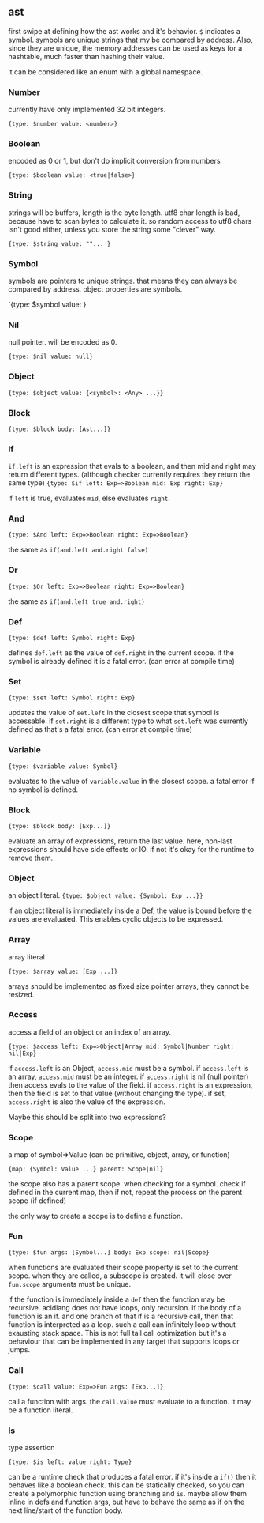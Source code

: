 ## ast

first swipe at defining how the ast works and it's behavior.
`$` indicates a symbol. symbols are unique strings that my be compared by address.
Also, since they are unique, the memory addresses can be used as keys for a hashtable,
much faster than hashing their value.

it can be considered like an enum with a global namespace.

### Number

currently have only implemented 32 bit integers.

`{type: $number value: <number>}`

### Boolean

encoded as 0 or 1, but don't do implicit conversion from numbers

`{type: $boolean value: <true|false>}`

### String

strings will be buffers, length is the byte length.
utf8 char length is bad, because have to scan bytes to calculate it.
so random access to utf8 chars isn't good either, unless you store
the string some "clever" way. 

`{type: $string value: ""... }`

### Symbol

symbols are pointers to unique strings.
that means they can always be compared by address.
object properties are symbols. 

`{type: $symbol value: <symbol>}

### Nil

null pointer. will be encoded as 0. 

`{type: $nil value: null}`

### Object

`{type: $object value: {<symbol>: <Any> ...}}`

### Block

`{type: $block body: [Ast...]}`


### If

`if.left` is an expression that evals to a boolean,
and then mid and right may return different types.
(although checker currently requires they return the same type)
`{type: $if left: Exp=>Boolean mid: Exp right: Exp}`

if `left` is true, evaluates `mid`, else evaluates `right`.

### And

`{type: $And left: Exp=>Boolean right: Exp=>Boolean}`

the same as `if(and.left and.right false)`

### Or

`{type: $Or left: Exp=>Boolean right: Exp=>Boolean}`

the same as `if(and.left true and.right)`

### Def

`{type: $def left: Symbol right: Exp}`

defines `def.left` as the value of `def.right` in the current scope.
if the symbol is already defined it is a fatal error. (can error at compile time)

### Set

`{type: $set left: Symbol right: Exp}`

updates the value of `set.left` in the closest scope that symbol is accessable.
if `set.right` is a different type to what `set.left` was currently defined as that's a fatal error.
(can error at compile time)

### Variable

`{type: $variable value: Symbol}`

evaluates to the value of `variable.value` in the closest scope. a fatal error
if no symbol is defined.

### Block

`{type: $block body: [Exp...]}`

evaluate an array of expressions, return the last value.
here, non-last expressions should have side effects or IO.
if not it's okay for the runtime to remove them.

### Object

an object literal.
`{type: $object value: {Symbol: Exp ...}}`

if an object literal is immediately inside a Def, the value is bound before the values
are evaluated. This enables cyclic objects to be expressed.

### Array

array literal

`{type: $array value: [Exp ...]}`

arrays should be implemented as fixed size pointer arrays, they cannot be resized.

### Access

access a field of an object or an index of an array.

`{type: $access left: Exp=>Object|Array mid: Symbol|Number right: nil|Exp}`

if `access.left` is an Object, `access.mid` must be a symbol.
if `access.left` is an array, `access.mid` must be an integer.
if `access.right` is nil (null pointer) then access evals to the value of the field.
if `access.right` is an expression, then the field is set to that value (without changing the type).
if set, `access.right` is also the value of the expression.

Maybe this should be split into two expressions?

### Scope

a map of symbol=>Value (can be primitive, object, array, or function)

`{map: {Symbol: Value ...} parent: Scope|nil}`

the scope also has a parent scope. when checking for a symbol. check if defined
in the current map, then if not, repeat the process on the parent scope (if defined)

the only way to create a scope is to define a function.

### Fun

`{type: $fun args: [Symbol...] body: Exp scope: nil|Scope}`

when functions are evaluated their scope property is set to the current scope.
when they are called, a subscope is created. it will close over `fun.scope`
arguments must be unique.

if the function is immediately inside a `def` then the function may be recursive.
acidlang does not have loops, only recursion. if the body of a function is an if.
and one branch of that if is a recursive call, then that function is interpreted as a loop.
such a call can infinitely loop without exausting stack space.
This is not full tail call optimization but it's a behaviour that can be implemented in
any target that supports loops or jumps.

### Call

`{type: $call value: Exp=>Fun args: [Exp...]}`

call a function with args. the `call.value` must evaluate to a function.
it may be a function literal.

### Is

type assertion

`{type: $is left: value right: Type}`

can be a runtime check that produces a fatal error.
if it's inside a `if()` then it behaves like a boolean check.
this can be statically checked, so you can create a polymorphic function using branching and
`is`. maybe allow them inline in defs and function args, but have to behave the same as if on the next line/start of the function body.
